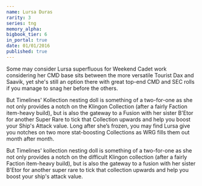 ```yaml
---
name: Lursa Duras
rarity: 3
series: tng
memory_alpha:
bigbook_tier: 6
in_portal: true
date: 01/01/2016
published: true
---
```


Some may consider Lursa superfluous for Weekend Cadet work considering her CMD base sits between the more versatile Tourist Dax and Saavik, yet she's still an option there with great top-end CMD and SEC rolls if you manage to snag her before the others.

But Timelines' Kollection nesting doll is something of a two-for-one as she not only provides a notch on the Klingon Collection (after a fairly Faction item-heavy build), but is also the gateway to a Fusion with her sister B'Etor for another Super Rare to tick that Collection upwards and help you boost your Ship's Attack value. Long after she’s frozen, you may find Lursa give you notches on two more stat-boosting Collections as WRG fills them out month after month.

But Timelines' kollection nesting doll is something of a two-for-one as she not only provides a notch on the difficult Klingon collection (after a fairly Faction item-heavy build), but is also the gateway to a fusion with her sister B'Etor for another super rare to tick that collection upwards and help you boost your ship's attack value.
